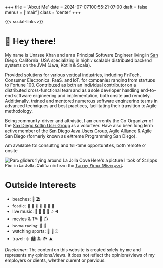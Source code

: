 +++
title = 'About Me'
date = 2024-07-07T00:55:21-07:00
draft = false
menus = ['main']
class = 'center'
+++

{{< social-links >}}

# :wave: Hey there!

My name is Unnsse Khan and am a Principal Software Engineer living in [San Diego, California, USA](https://en.wikipedia.org/wiki/San_Diego) 
specializing in highly scalable distributed backend systems on the JVM (Java, Kotlin & Scala). 

Provided solutions for various vertical industries, including FinTech, Consumer Electronics, PaaS, and IoT, for companies ranging from startups to Fortune 100. Contributed as both an individual contributor on a distributed cross-functional team and as a sole developer handling end-to-end software engineering and implementation, both onsite and remotely. 
Additionally, trained and mentored numerous software engineering teams in advanced techniques and best practices, facilitating their transition to Agile methodology.

Being community-driven and altruistic, I am currently the Co-Organizer of the [San Diego Kotlin User Group](https://www.meetup.com/sd-kotlin/ "San Diego Kotlin Users Group") as a volunteer.
Have also been long term active member of the [San Diego Java Users Group](https://www.meetup.com/San-Diego-Java-Users-Group/), 
Agile Alliance & Agile San Diego (formerly known as eXtreme Programming San Diego).

Am available for consulting and full-time opportunities, both remote or onsite.

![Para gliders flying around La Jolla Cove](/images/GliderPortView.jpg)
Here's a picture I took of Scripps Pier in La Jolla, California from the [Torrey Pines Gliderport](https://www.flytorrey.com/ "Torrey Pines Gliderport").
# Outside Interests

- beaches: :ocean: :beach_umbrella:
- foodie: :sushi: :hamburger: :pizza: :taco: :burrito: :cut_of_meat: :spaghetti: 
- live music: :microphone: :guitar: :drum: :musical_note: :notes: :speaker:
- movies & TV: :movie_camera: :tv:
- horse racing: :horse_racing: :horse:
- watching sports: :football: :basketball: :baseball:
- travel: :airplane: :cityscape: :desert_island: :national_park: :mountain: 

*Disclaimer*: The content on this website is created solely by me and represents my opinions/views. It does not reflect
the opinions/views of my employers or clients, whether current or previous.